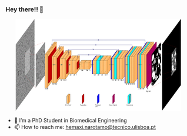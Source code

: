 
### Hey there!! 👋

<p align="center">
<img src="https://github.com/HemaxiN/HemaxiN/blob/main/dlmi.gif" width="450" height="250"/>


- 🔭 I’m a PhD Student in Biomedical Engineering
- 📫 How to reach me: hemaxi.narotamo@tecnico.ulisboa.pt 

</p>  
  
<!--
**HemaxiN/HemaxiN** is a ✨ _special_ ✨ repository because its `README.md` (this file) appears on your GitHub profile.

Here are some ideas to get you started:

- 🔭 I’m currently working on ...
- 🌱 I’m currently learning ...
- 👯 I’m looking to collaborate on ...
- 🤔 I’m looking for help with ...
- 💬 Ask me about ...
- 📫 How to reach me: ...
- 😄 Pronouns: ...
- ⚡ Fun fact: ...
-->
